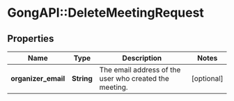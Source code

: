 # GongAPI::DeleteMeetingRequest

## Properties
Name | Type | Description | Notes
------------ | ------------- | ------------- | -------------
**organizer_email** | **String** | The email address of the user who created the meeting. | [optional] 

